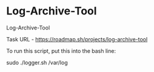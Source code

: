 # Log-Archive-Tool
Log-Archive-Tool

Task URL - https://roadmap.sh/projects/log-archive-tool

To run this script, put this into the bash line:

sudo ./logger.sh /var/log


